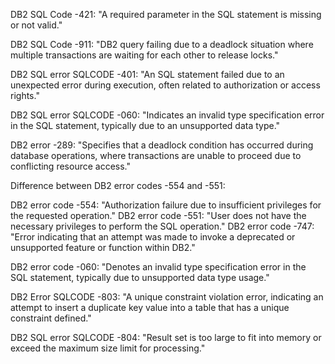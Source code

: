 DB2 SQL Code -421: "A required parameter in the SQL statement is missing or not valid."

DB2 SQL Code -911: "DB2 query failing due to a deadlock situation where multiple transactions are waiting for each other to release locks."

DB2 SQL error SQLCODE -401: "An SQL statement failed due to an unexpected error during execution, often related to authorization or access rights."

DB2 SQL error SQLCODE -060: "Indicates an invalid type specification error in the SQL statement, typically due to an unsupported data type."

DB2 error -289: "Specifies that a deadlock condition has occurred during database operations, where transactions are unable to proceed due to conflicting resource access."

Difference between DB2 error codes -554 and -551:

DB2 error code -554: "Authorization failure due to insufficient privileges for the requested operation."
DB2 error code -551: "User does not have the necessary privileges to perform the SQL operation."
DB2 error code -747: "Error indicating that an attempt was made to invoke a deprecated or unsupported feature or function within DB2."

DB2 error code -060: "Denotes an invalid type specification error in the SQL statement, typically due to unsupported data type usage."

DB2 Error SQLCODE -803: "A unique constraint violation error, indicating an attempt to insert a duplicate key value into a table that has a unique constraint defined."

DB2 SQL error SQLCODE -804: "Result set is too large to fit into memory or exceed the maximum size limit for processing."
